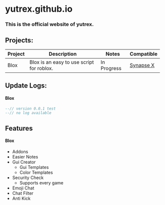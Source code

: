 # yutrex.github.io

### This is the official website of yutrex.

## Projects:

| Project | Description | Notes | Compatible |
| --- | --- | --- | --- |
| Blox | Blox is an easy to use script for roblox. | In Progress | [Synapse X](https://x.synapse.to/) |

## Update Logs:

#### Blox
```lua
--// version 0.0.1 test
--// no log available
```

## Features

#### Blox

- Addons
- Easier Notes
- Gui Creator
  - Gui Templates
  - Color Templates
- Security Check
  - Supports every game
- Emoji Chat
- Chat Filter
- Anti Kick
